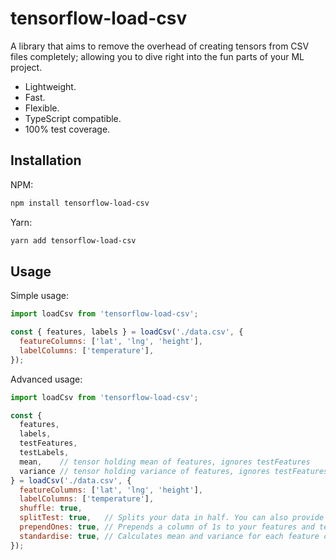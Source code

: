 # tensorflow-load-csv

A library that aims to remove the overhead of creating tensors from CSV files completely; allowing you to dive right into the fun parts of your ML project.

- Lightweight.
- Fast.
- Flexible.
- TypeScript compatible.
- 100% test coverage.

## Installation

NPM:
```sh
npm install tensorflow-load-csv
```

Yarn:
```sh
yarn add tensorflow-load-csv
```

## Usage

Simple usage:
```js
import loadCsv from 'tensorflow-load-csv';

const { features, labels } = loadCsv('./data.csv', {
  featureColumns: ['lat', 'lng', 'height'],
  labelColumns: ['temperature'],
});
```

Advanced usage:
```js
import loadCsv from 'tensorflow-load-csv';

const {
  features,
  labels,
  testFeatures,
  testLabels,
  mean,    // tensor holding mean of features, ignores testFeatures
  variance // tensor holding variance of features, ignores testFeatures
} = loadCsv('./data.csv', {
  featureColumns: ['lat', 'lng', 'height'],
  labelColumns: ['temperature'],
  shuffle: true,
  splitTest: true,   // Splits your data in half. You can also provide a certain row count for the test data.
  prependOnes: true, // Prepends a column of 1s to your features and testFeatures tensors, useful for linear regression.
  standardise: true, // Calculates mean and variance for each feature column using data only in features, then standardises the values in features and testFeatures. Does not touch labels.
});
```
